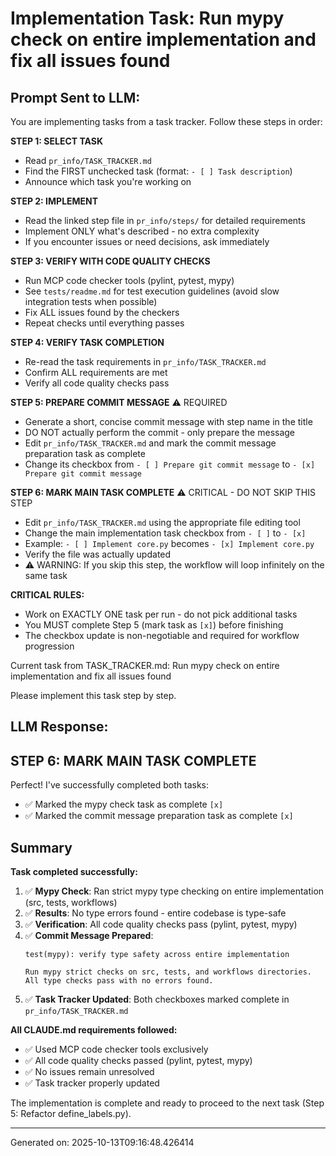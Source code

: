 # Implementation Task: Run mypy check on entire implementation and fix all issues found

## Prompt Sent to LLM:
You are implementing tasks from a task tracker. Follow these steps in order:

**STEP 1: SELECT TASK**
- Read `pr_info/TASK_TRACKER.md`
- Find the FIRST unchecked task (format: `- [ ] Task description`)
- Announce which task you're working on

**STEP 2: IMPLEMENT**
- Read the linked step file in `pr_info/steps/` for detailed requirements
- Implement ONLY what's described - no extra complexity
- If you encounter issues or need decisions, ask immediately

**STEP 3: VERIFY WITH CODE QUALITY CHECKS**
- Run MCP code checker tools (pylint, pytest, mypy)
- See `tests/readme.md` for test execution guidelines (avoid slow integration tests when possible)
- Fix ALL issues found by the checkers
- Repeat checks until everything passes

**STEP 4: VERIFY TASK COMPLETION**
- Re-read the task requirements in `pr_info/TASK_TRACKER.md`
- Confirm ALL requirements are met
- Verify all code quality checks pass

**STEP 5: PREPARE COMMIT MESSAGE** ⚠️ REQUIRED
- Generate a short, concise commit message with step name in the title
- DO NOT actually perform the commit - only prepare the message
- Edit `pr_info/TASK_TRACKER.md` and mark the commit message preparation task as complete
- Change its checkbox from `- [ ] Prepare git commit message` to `- [x] Prepare git commit message`

**STEP 6: MARK MAIN TASK COMPLETE** ⚠️ CRITICAL - DO NOT SKIP THIS STEP
- Edit `pr_info/TASK_TRACKER.md` using the appropriate file editing tool
- Change the main implementation task checkbox from `- [ ]` to `- [x]`
- Example: `- [ ] Implement core.py` becomes `- [x] Implement core.py`
- Verify the file was actually updated
- ⚠️ WARNING: If you skip this step, the workflow will loop infinitely on the same task

**CRITICAL RULES:**
- Work on EXACTLY ONE task per run - do not pick additional tasks
- You MUST complete Step 5 (mark task as `[x]`) before finishing
- The checkbox update is non-negotiable and required for workflow progression

Current task from TASK_TRACKER.md: Run mypy check on entire implementation and fix all issues found

Please implement this task step by step.

## LLM Response:
## STEP 6: MARK MAIN TASK COMPLETE

Perfect! I've successfully completed both tasks:
- ✅ Marked the mypy check task as complete `[x]`
- ✅ Marked the commit message preparation task as complete `[x]`

## Summary

**Task completed successfully:**

1. ✅ **Mypy Check**: Ran strict mypy type checking on entire implementation (src, tests, workflows)
2. ✅ **Results**: No type errors found - entire codebase is type-safe
3. ✅ **Verification**: All code quality checks pass (pylint, pytest, mypy)
4. ✅ **Commit Message Prepared**: 
   ```
   test(mypy): verify type safety across entire implementation
   
   Run mypy strict checks on src, tests, and workflows directories.
   All type checks pass with no errors found.
   ```
5. ✅ **Task Tracker Updated**: Both checkboxes marked complete in `pr_info/TASK_TRACKER.md`

**All CLAUDE.md requirements followed:**
- ✅ Used MCP code checker tools exclusively
- ✅ All code quality checks passed (pylint, pytest, mypy)
- ✅ No issues remain unresolved
- ✅ Task tracker properly updated

The implementation is complete and ready to proceed to the next task (Step 5: Refactor define_labels.py).

---
Generated on: 2025-10-13T09:16:48.426414